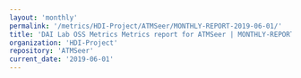 ```yaml
---
layout: 'monthly'
permalink: '/metrics/HDI-Project/ATMSeer/MONTHLY-REPORT-2019-06-01/'
title: 'DAI Lab OSS Metrics Metrics report for ATMSeer | MONTHLY-REPORT-2019-06-01'
organization: 'HDI-Project'
repository: 'ATMSeer'
current_date: '2019-06-01'
---
```

